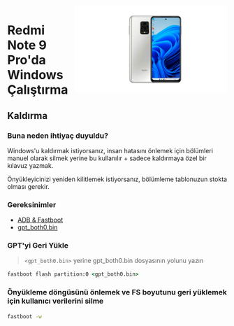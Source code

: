 <img align="right" src="https://github.com/Rubanoxd/Port-Windows-11-redmi-note-9_pro/blob/main/Miatoll.png" width="350" alt="Redmi Note 9 Pro Üzerinde Windows 11 Çalıştırma">


# Redmi Note 9 Pro'da Windows Çalıştırma

## Kaldırma

### Buna neden ihtiyaç duyuldu?

Windows'u kaldırmak istiyorsanız, insan hatasını önlemek için bölümleri manuel olarak silmek yerine bu kullanılır + sadece kaldırmaya özel bir kılavuz yazmak.

Önyükleyicinizi yeniden kilitlemek istiyorsanız, bölümleme tablonuzun stokta olması gerekir.

### Gereksinimler

- [ADB & Fastboot](https://developer.android.com/studio/releases/platform-tools)
- [gpt_both0.bin](https://github.com/Rubanoxd/Port-Windows-11-redmi-note-9_pro/releases/tag/Binaries)

### GPT'yi Geri Yükle
> ``<gpt_both0.bin>`` yerine gpt_both0.bin dosyasının yolunu yazın

```cmd
fastboot flash partition:0 <gpt_both0.bin>
```

### Önyükleme döngüsünü önlemek ve FS boyutunu geri yüklemek için kullanıcı verilerini silme
```cmd
fastboot -w
```
